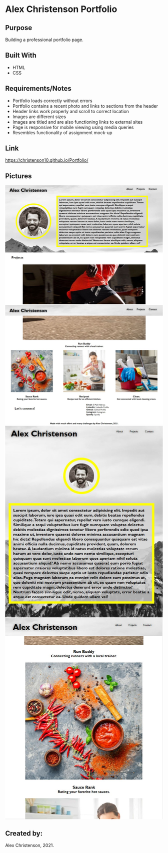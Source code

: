 # Alex Christenson Portfolio

## Purpose
Building a professional portfolio page.

## Built With
* HTML
* CSS

## Requirements/Notes
* Portfolio loads correctly without errors
* Portfolio contains a recent photo and links to sections from the header
* Header links work properly and scroll to correct location
* Images are different sizes
* Images are titled and are also functioning links to external sites
* Page is responsive for mobile viewing using media queries
* Resembles functionality of assignment mock-up

## Link
https://christenson10.github.io/Portfolio/

## Pictures

![Screenshot1](screenshot1.jpg)
![Screenshot2](screenshot2.jpg)
![Responsive1](responsive1.jpg)
![Responsive2](responsive2.jpg)

## Created by:
Alex Christenson, 2021.

